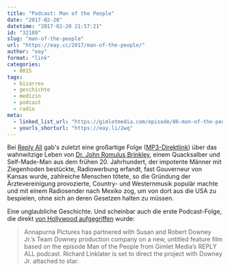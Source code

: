 ```yaml
---
title: "Podcast: Man of the People"
date: "2017-02-20"
datetime: "2017-02-20 21:57:21"
id: "32189"
slug: "man-of-the-people"
url: "https://eay.cc/2017/man-of-the-people/"
author: "eay"
format: "link"
categories:
  - 0815
tags:
  - bizarres
  - geschichte
  - medizin
  - podcast
  - radio
meta:
  - linked_list_url: "https://gimletmedia.com/episode/86-man-of-the-people/"
  - yourls_shorturl: "https://eay.li/2wq"
---
```


Bei [Reply All](https://gimletmedia.com/reply-all/) gab's zuletzt eine großartige Folge ([MP3-Direktlink](http://traffic.megaphone.fm/GLT1103232835.mp3)) über das wahnwitzige Leben von [Dr. John Romulus Brinkley](https://en.wikipedia.org/wiki/John_R._Brinkley), einem Quacksalber und Self-Made-Man aus dem frühen 20. Jahrhundert, der impotente Männer mit Ziegenhoden bestückte, Radiowerbung erfandt, fast Gouverneur von Kansas wurde, zahlreiche Menschen tötete, so die Gründung der Ärztevereinigung provozierte, Country- und Westernmusik populär machte und mit einem Radiosender nach Mexiko zog, um von dort aus die USA zu bespielen, ohne sich an deren Gesetzen halten zu müssen.

Eine unglaubliche Geschichte. Und scheinbar auch die erste Podcast-Folge, die direkt [von Hollywood aufgegriffen](http://www.comingsoon.net/movies/news/814051-robert-downey-jr-to-star-in-richard-linklaters-man-of-the-people) wurde:

> Annapurna Pictures has partnered with Susan and Robert Downey Jr.’s Team Downey production company on a new, untitled feature film based on the episode Man of the People from Gimlet Media’s REPLY ALL podcast. Richard Linklater is set to direct the project with Downey Jr. attached to star.
